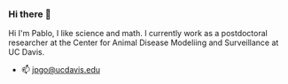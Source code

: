 ### Hi there 👋

Hi I'm Pablo, I like science and math. I currently work as a postdoctoral researcher at the Center for Animal Disease Modeliing and Surveillance at UC Davis.

- 📫 jpgo@ucdavis.edu
